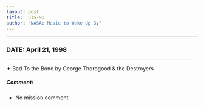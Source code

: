 ```yaml
---
layout: post
title:  STS-90
author: "NASA: Music to Wake Up By"
---
```


----
### DATE: April 21, 1998
----
✦ Bad To the Bone by George Thorogood & the Destroyers

##### Comment:
* No mission comment
